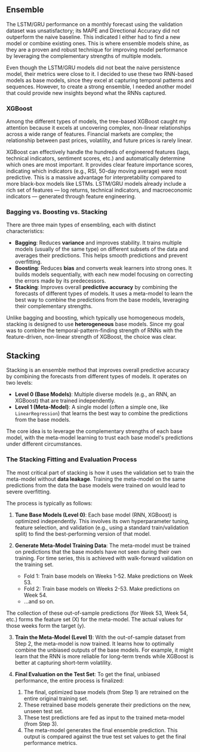 ## Ensemble
The LSTM/GRU performance on a monthly forecast using the validation dataset was unsatisfactory; its MAPE and Directional Accuracy did not outperform the naive baseline. This indicated I either had to find a new model or combine existing ones. This is where ensemble models shine, as they are a proven and robust technique for improving model performance by leveraging the complementary strengths of multiple models.

Even though the LSTM/GRU models did not beat the naive persistence model, their metrics were close to it. I decided to use these two RNN-based models as base models, since they excel at capturing temporal patterns and sequences. However, to create a strong ensemble, I needed another model that could provide new insights beyond what the RNNs captured. 

### XGBoost
Among the different types of models, the tree-based XGBoost caught my attention because it excels at uncovering complex, non-linear relationships across a wide range of features. Financial markets are complex; the relationship between past prices, volatility, and future prices is rarely linear.

XGBoost can effectively handle the hundreds of engineered features (lags, technical indicators, sentiment scores, etc.) and automatically determine which ones are most important. It provides clear feature importance scores, indicating which indicators (e.g., RSI, 50-day moving average) were most predictive. This is a massive advantage for interpretability compared to more black-box models like LSTMs. LSTM/GRU models already include a rich set of features — log returns, technical indicators, and macroeconomic indicators — generated through feature engineering.

### Bagging vs. Boosting vs. Stacking
There are three main types of ensembling, each with distinct characteristics:
- **Bagging**: Reduces **variance** and improves stability. It trains multiple models (usually of the same type) on different subsets of the data and averages their predictions. This helps smooth predictions and prevent overfitting.
- **Boosting**: Reduces **bias** and converts weak learners into strong ones. It builds models sequentially, with each new model focusing on correcting the errors made by its predecessors.
- **Stacking**: Improves overall **predictive accuracy** by combining the forecasts of different types of models. It uses a meta-model to learn the best way to combine the predictions from the base models, leveraging their complementary strengths.

Unlike bagging and boosting, which typically use homogeneous models, stacking is designed to use **heterogeneous** base models. Since my goal was to combine the temporal-pattern-finding strength of RNNs with the feature-driven, non-linear strength of XGBoost, the choice was clear.


## Stacking
Stacking is an ensemble method that improves overall predictive accuracy by combining the forecasts from different types of models. It operates on two levels:
- **Level 0 (Base Models)**: Multiple diverse models (e.g., an RNN, an XGBoost) that are trained independently.
- **Level 1 (Meta-Model)**: A single model (often a simple one, like `LinearRegression`) that learns the best way to combine the predictions from the base models.

The core idea is to leverage the complementary strengths of each base model, with the meta-model learning to trust each base model's predictions under different circumstances.

### The Stacking Fitting and Evaluation Process
The most critical part of stacking is how it uses the validation set to train the meta-model without **data leakage**. Training the meta-model on the same predictions from the data the base models were trained on would lead to severe overfitting.

The process is typically as follows:

1. **Tune Base Models (Level 0)**: Each base model (RNN, XGBoost) is optimized independently. This involves its own hyperparameter tuning, feature selection, and validation (e.g., using a standard train/validation split) to find the best-performing version of that model.

2. **Generate Meta-Model Training Data**: The meta-model must be trained on predictions that the base models have not seen during their own training. For time series, this is achieved with walk-forward validation on the training set.
    - Fold 1: Train base models on Weeks 1-52. Make predictions on Week 53.
    - Fold 2: Train base models on Weeks 2-53. Make predictions on Week 54.
    - ...and so on.

The collection of these out-of-sample predictions (for Week 53, Week 54, etc.) forms the feature set (X) for the meta-model. The actual values for those weeks form the target (y).

3. **Train the Meta-Model (Level 1)**: With the out-of-sample dataset from Step 2, the meta-model is now trained. It learns how to optimally combine the unbiased outputs of the base models. For example, it might learn that the RNN is more reliable for long-term trends while XGBoost is better at capturing short-term volatility.

4. **Final Evaluation on the Test Set**: To get the final, unbiased performance, the entire process is finalized:
    1. The final, optimized base models (from Step 1) are retrained on the entire original training set.
    2. These retrained base models generate their predictions on the new, unseen test set.
    3. These test predictions are fed as input to the trained meta-model (from Step 3).
    4. The meta-model generates the final ensemble prediction. This output is compared against the true test set values to get the final performance metrics.